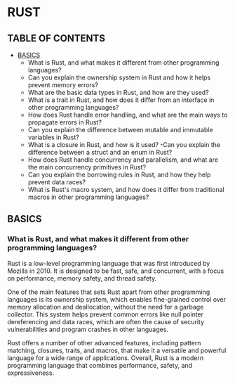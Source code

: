 # RUST

## TABLE OF CONTENTS

- [BASICS](#basics)
    - What is Rust, and what makes it different from other programming languages?
    - Can you explain the ownership system in Rust and how it helps prevent memory errors?
    - What are the basic data types in Rust, and how are they used?
    - What is a trait in Rust, and how does it differ from an interface in other programming languages?
    - How does Rust handle error handling, and what are the main ways to propagate errors in Rust?
    - Can you explain the difference between mutable and immutable variables in Rust?
    - What is a closure in Rust, and how is it used?
    -Can you explain the difference between a struct and an enum in Rust?
    - How does Rust handle concurrency and parallelism, and what are the main concurrency primitives in Rust?
    - Can you explain the borrowing rules in Rust, and how they help prevent data races?
    - What is Rust's macro system, and how does it differ from traditional macros in other programming languages?

<a name="basics" />

## BASICS

### What is Rust, and what makes it different from other programming languages?

Rust is a low-level programming language that was first introduced by Mozilla in 2010. It is designed to be fast, safe, and concurrent, with a focus on performance, memory safety, and thread safety.

One of the main features that sets Rust apart from other programming languages is its ownership system, which enables fine-grained control over memory allocation and deallocation, without the need for a garbage collector. This system helps prevent common errors like null pointer dereferencing and data races, which are often the cause of security vulnerabilities and program crashes in other languages.

Rust offers a number of other advanced features, including pattern matching, closures, traits, and macros, that make it a versatile and powerful language for a wide range of applications. Overall, Rust is a modern programming language that combines performance, safety, and expressiveness.

